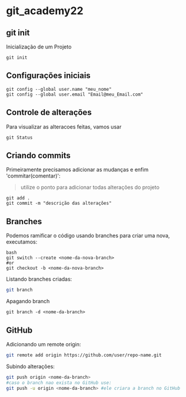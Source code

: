 # git_academy22


## git init
Inicialização de um Projeto
```
git init
```

## Configurações iniciais
```
git config --global user.name "meu_nome"
git config --global user.email "Email@meu_Email.com"
```

## Controle de alterações
Para visualizar as alteracoes feitas, vamos usar
```
git Status
```

## Criando commits
Primeiramente precisamos adicionar as mudanças e enfim 'commitar(comentar)':
>utilize o ponto para adicionar todas alterações do projeto
```
git add .
git commit -m "descrição das alterações"
```

## Branches
Podemos ramificar o código usando branches para criar uma nova, executamos:
```
bash
git switch --create <nome-da-nova-branch>
#or
git checkout -b <nome-da-nova-branch>
```

Listando branches criadas:
```bash
git branch
```
Apagando branch
```
git branch -d <nome-da-branch>
```

## GitHub
Adicionando um remote origin:
```bash
git remote add origin https://github.com/user/repo-name.git
```
Subindo alterações:
```bash
git push origin <nome-da-branch>
#caso o branch nao exista no GitHub use:
git push -u origin <nome-da-branch> #ele criara a branch no GitHub
